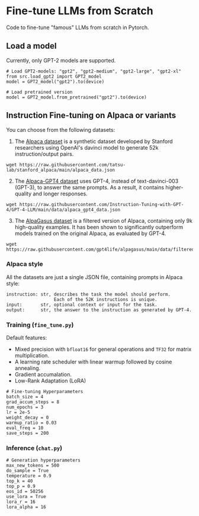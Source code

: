 # Fine-tune LLMs from Scratch
Code to fine-tune "famous" LLMs from scratch in Pytorch.

## Load a model
Currently, only GPT-2 models are supported.
```
# Load GPT2-models: "gpt2", "gpt2-medium", "gpt2-large", "gpt2-xl"
from src.load_gpt2 import GPT2_model
model = GPT2_model("gpt2").to(device)

# Load pretrained version
model = GPT2_model.from_pretrained("gpt2").to(device)
```

## Instruction Fine-tuning on Alpaca or variants
You can choose from the following datasets:

1. The [Alpaca dataset](https://github.com/tatsu-lab/stanford_alpaca/tree/main) is a synthetic dataset developed by Stanford researchers using OpenAI's davinci model to generate 52k instruction/output pairs. 
```
wget https://raw.githubusercontent.com/tatsu-lab/stanford_alpaca/main/alpaca_data.json
```

2. The [Alpaca-GPT4 dataset](https://github.com/Instruction-Tuning-with-GPT-4/GPT-4-LLM) uses GPT-4, instead of text-davinci-003 (GPT-3), to answer the same prompts. As a result, it contains higher-quality and longer responses.
```
wget https://raw.githubusercontent.com/Instruction-Tuning-with-GPT-4/GPT-4-LLM/main/data/alpaca_gpt4_data.json
```

3. The [AlpaGasus dataset](https://lichang-chen.github.io/AlpaGasus/) is a filtered version of Alpaca, containing only 9k high-quality examples. It has been shown to significantly outperform models trained on the original Alpaca, as evaluated by GPT-4.
```
wget https://raw.githubusercontent.com/gpt4life/alpagasus/main/data/filtered/chatgpt_9k.json
```

### Alpaca style
All the datasets are just a single JSON file, containing prompts in Alpaca style:
```
instruction: str, describes the task the model should perform. 
                  Each of the 52K instructions is unique.
input:       str, optional context or input for the task.
output:      str, the answer to the instruction as generated by GPT-4.
```

### Training (`fine_tune.py`)
Default features:
- Mixed precision with `bfloat16` for general operations and `TF32` for matrix multiplication.
- A learning rate scheduler with linear warmup followed by cosine annealing.
- Gradient accumalation.
- Low-Rank Adaptation (LoRA)
```
# Fine-tuning Hyperparameters
batch_size = 4
grad_accum_steps = 8
num_epochs = 3
lr = 2e-5
weight_decay = 0
warmup_ratio = 0.03
eval_freq = 10
save_steps = 200
```

### Inference (`chat.py`)
```
# Generation hyperparameters
max_new_tokens = 500
do_sample = True
temperature = 0.9
top_k = 40
top_p = 0.9
eos_id = 50256
use_lora = True
lora_r = 16
lora_alpha = 16
```
